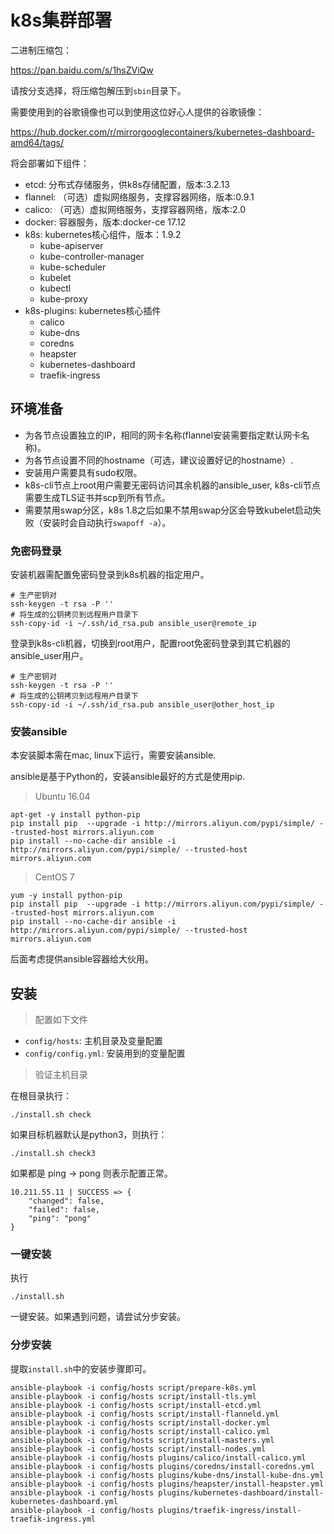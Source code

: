 # k8s集群部署

二进制压缩包：

https://pan.baidu.com/s/1hsZViQw

请按分支选择，将压缩包解压到`sbin`目录下。

需要使用到的谷歌镜像也可以到使用这位好心人提供的谷歌镜像：

https://hub.docker.com/r/mirrorgooglecontainers/kubernetes-dashboard-amd64/tags/

将会部署如下组件：

- etcd: 分布式存储服务，供k8s存储配置，版本:3.2.13
- flannel: （可选）虚拟网络服务，支撑容器网络，版本:0.9.1
- calico: （可选）虚拟网络服务，支撑容器网络，版本:2.0
- docker: 容器服务，版本:docker-ce 17.12
- k8s: kubernetes核心组件，版本：1.9.2
	- kube-apiserver
	- kube-controller-manager
	- kube-scheduler
	- kubelet
	- kubectl
	- kube-proxy
- k8s-plugins: kubernetes核心插件
  - calico
  - kube-dns
  - coredns
  - heapster
  - kubernetes-dashboard
  - traefik-ingress

## 环境准备

- 为各节点设置独立的IP，相同的网卡名称(flannel安装需要指定默认网卡名称)。
- 为各节点设置不同的hostname（可选，建议设置好记的hostname）.
- 安装用户需要具有sudo权限。
- k8s-cli节点上root用户需要无密码访问其余机器的ansible_user, k8s-cli节点需要生成TLS证书并scp到所有节点。
- 需要禁用swap分区，k8s 1.8之后如果不禁用swap分区会导致kubelet启动失败（安装时会自动执行`swapoff -a`）。
### 免密码登录

安装机器需配置免密码登录到k8s机器的指定用户。

```
# 生产密钥对
ssh-keygen -t rsa -P ''
# 将生成的公钥拷贝到远程用户目录下
ssh-copy-id -i ~/.ssh/id_rsa.pub ansible_user@remote_ip
```

登录到k8s-cli机器，切换到root用户，配置root免密码登录到其它机器的ansible_user用户。

```
# 生产密钥对
ssh-keygen -t rsa -P ''
# 将生成的公钥拷贝到远程用户目录下
ssh-copy-id -i ~/.ssh/id_rsa.pub ansible_user@other_host_ip
```

### 安装ansible

本安装脚本需在mac, linux下运行，需要安装ansible.

ansible是基于Python的，安装ansible最好的方式是使用pip.

> Ubuntu 16.04

```
apt-get -y install python-pip
pip install pip  --upgrade -i http://mirrors.aliyun.com/pypi/simple/ --trusted-host mirrors.aliyun.com
pip install --no-cache-dir ansible -i http://mirrors.aliyun.com/pypi/simple/ --trusted-host mirrors.aliyun.com
```

> CentOS 7

```
yum -y install python-pip
pip install pip  --upgrade -i http://mirrors.aliyun.com/pypi/simple/ --trusted-host mirrors.aliyun.com
pip install --no-cache-dir ansible -i http://mirrors.aliyun.com/pypi/simple/ --trusted-host mirrors.aliyun.com
```

后面考虑提供ansible容器给大伙用。

## 安装

> 配置如下文件

- `config/hosts`: 主机目录及变量配置
- `config/config.yml`: 安装用到的变量配置

> 验证主机目录

在根目录执行：

```
./install.sh check
```

如果目标机器默认是python3，则执行：

```
./install.sh check3
```

如果都是 ping -> pong 则表示配置正常。

```
10.211.55.11 | SUCCESS => {
    "changed": false,
    "failed": false,
    "ping": "pong"
}
```

### 一键安装

执行

```
./install.sh
```

一键安装。如果遇到问题，请尝试分步安装。

### 分步安装

提取`install.sh`中的安装步骤即可。

```
ansible-playbook -i config/hosts script/prepare-k8s.yml
ansible-playbook -i config/hosts script/install-tls.yml
ansible-playbook -i config/hosts script/install-etcd.yml
ansible-playbook -i config/hosts script/install-flanneld.yml
ansible-playbook -i config/hosts script/install-docker.yml
ansible-playbook -i config/hosts script/install-calico.yml
ansible-playbook -i config/hosts script/install-masters.yml
ansible-playbook -i config/hosts script/install-nodes.yml
ansible-playbook -i config/hosts plugins/calico/install-calico.yml
ansible-playbook -i config/hosts plugins/coredns/install-coredns.yml
ansible-playbook -i config/hosts plugins/kube-dns/install-kube-dns.yml
ansible-playbook -i config/hosts plugins/heapster/install-heapster.yml
ansible-playbook -i config/hosts plugins/kubernetes-dashboard/install-kubernetes-dashboard.yml
ansible-playbook -i config/hosts plugins/traefik-ingress/install-traefik-ingress.yml
```







